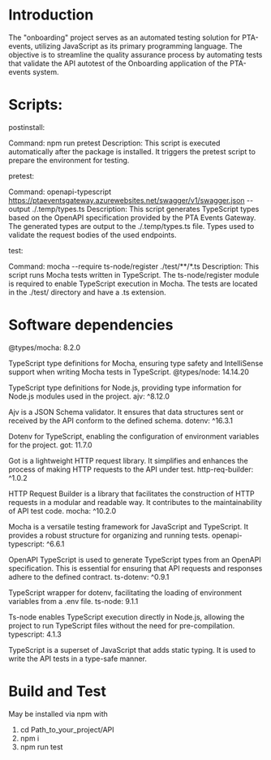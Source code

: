 # Introduction 
The "onboarding" project serves as an automated testing solution for PTA-events, utilizing JavaScript as its primary programming language. The objective is to streamline the quality assurance process by automating tests that validate the API autotest of the Onboarding application of the PTA-events system.

# Scripts:

postinstall:

Command: npm run pretest
Description: This script is executed automatically after the package is installed. It triggers the pretest script to prepare the environment for testing.

pretest:

Command: openapi-typescript https://ptaeventsgateway.azurewebsites.net/swagger/v1/swagger.json --output ./.temp/types.ts
Description: This script generates TypeScript types based on the OpenAPI specification provided by the PTA Events Gateway. The generated types are output to the ./.temp/types.ts file. Types used to validate the request bodies of the used endpoints.

test:

Command: mocha --require ts-node/register ./test/**/*.ts
Description: This script runs Mocha tests written in TypeScript. The ts-node/register module is required to enable TypeScript execution in Mocha. The tests are located in the ./test/ directory and have a .ts extension.



# Software dependencies
@types/mocha: 8.2.0

TypeScript type definitions for Mocha, ensuring type safety and IntelliSense support when writing Mocha tests in TypeScript.
@types/node: 14.14.20

TypeScript type definitions for Node.js, providing type information for Node.js modules used in the project.
ajv: ^8.12.0

Ajv is a JSON Schema validator. It ensures that data structures sent or received by the API conform to the defined schema.
dotenv: ^16.3.1

Dotenv for TypeScript, enabling the configuration of environment variables for the project.
got: 11.7.0

Got is a lightweight HTTP request library. It simplifies and enhances the process of making HTTP requests to the API under test.
http-req-builder: ^1.0.2

HTTP Request Builder is a library that facilitates the construction of HTTP requests in a modular and readable way. It contributes to the maintainability of API test code.
mocha: ^10.2.0

Mocha is a versatile testing framework for JavaScript and TypeScript. It provides a robust structure for organizing and running tests.
openapi-typescript: ^6.6.1

OpenAPI TypeScript is used to generate TypeScript types from an OpenAPI specification. This is essential for ensuring that API requests and responses adhere to the defined contract.
ts-dotenv: ^0.9.1

TypeScript wrapper for dotenv, facilitating the loading of environment variables from a .env file.
ts-node: 9.1.1

Ts-node enables TypeScript execution directly in Node.js, allowing the project to run TypeScript files without the need for pre-compilation.
typescript: 4.1.3

TypeScript is a superset of JavaScript that adds static typing. It is used to write the API tests in a type-safe manner.


# Build and Test
May be installed via npm with
1.   cd Path_to_your_project/API
2. npm i
3. npm run test
 
